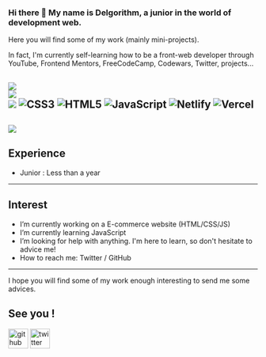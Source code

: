 ### Hi there 👋 My name is Delgorithm, a junior in the world of development web.

Here you will find some of my work (mainly mini-projects).

In fact, I'm currently self-learning how to be a front-web developer through YouTube, Frontend Mentors, FreeCodeCamp, Codewars, Twitter, projects...

![](https://github-readme-stats.vercel.app/api?username=Delgorithm&theme=slateorange&hide_border=false&include_all_commits=true&count_private=true)<br/>
![](https://github-readme-streak-stats.herokuapp.com/?user=Delgorithm&theme=slateorange&hide_border=false)<br/>
![](https://github-readme-stats.vercel.app/api/top-langs/?username=Delgorithm&theme=slateorange&hide_border=false&include_all_commits=true&count_private=true&layout=compact)
![CSS3](https://img.shields.io/badge/css3-%231572B6.svg?style=flat&logo=css3&logoColor=white) ![HTML5](https://img.shields.io/badge/html5-%23E34F26.svg?style=flat&logo=html5&logoColor=white) ![JavaScript](https://img.shields.io/badge/javascript-%23323330.svg?style=flat&logo=javascript&logoColor=%23F7DF1E) ![Netlify](https://img.shields.io/badge/netlify-%23000000.svg?style=flat&logo=netlify&logoColor=#00C7B7) ![Vercel](https://img.shields.io/badge/vercel-%23000000.svg?style=flat&logo=vercel&logoColor=white)
---
[![](https://visitcount.itsvg.in/api?id=Delgorithm&icon=0&color=12)](https://visitcount.itsvg.in)
---
## Experience
- Junior : Less than a year
---
## Interest
- I’m currently working on a E-commerce website (HTML/CSS/JS)
- I’m currently learning JavaScript 
- I’m looking for help with anything. I'm here to learn, so don't hesitate to advice me! 
- How to reach me: Twitter / GitHub 
---
I hope you will find some of my work enough interesting to send me some advices.

See you !
---
[<img src='https://cdn.jsdelivr.net/npm/simple-icons@3.0.1/icons/github.svg' alt='github' height='40'>](https://github.com/Delgorithm)  [<img src='https://cdn.jsdelivr.net/npm/simple-icons@3.0.1/icons/twitter.svg' alt='twitter' height='40'>](https://twitter.com/delgorithm)
